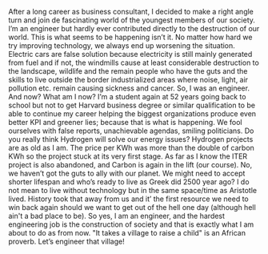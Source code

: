 After a long career as business consultant, I decided to make a right angle turn and join de fascinating world of the youngest members of our society. I’m an engineer but hardly ever contributed directly to the destruction of our world. This is what seems to be happening isn’t it. No matter how hard we try improving technology, we always end up worsening the situation. Electric cars are false solution because electricity is still mainly generated from fuel and if not, the windmills cause at least considerable destruction to the landscape, wildlife and the remain people who have the guts and the skills to live outside the border industrialized areas where noise, light, air pollution etc. remain causing sickness and cancer. So, I was an engineer. And now? What am I now? I’m a student again at 52 years going back to school but not to get Harvard business degree or similar qualification to be able to continue my career helping the biggest organizations produce even better KPI and greener lies; because that is what is happening. We fool ourselves with false reports, unachievable agendas, smiling politicians. Do you really think Hydrogen will solve our energy issues? Hydrogen projects are as old as I am. The price per KWh was more than the double of carbon KWh so the project stuck at its very first stage. As far as I know the ITER project is also abandoned, and Carbon is again in the lift (our course). No, we haven’t got the guts to ally with our planet. We might need to accept shorter lifespan and who’s ready to live as Greek did 2500 year ago? I do not mean to live without technology but in the same space/time as Aristotle lived. History took that away from us and it’ the first resource we need to win back again should we want to get out of the hell one day (although hell ain't a bad place to be). So yes, I am an engineer, and the hardest engineering job is the construction of society and that is exactly what I am about to do as from now. "It takes a village to raise a child" is an African proverb. Let’s engineer that village!

